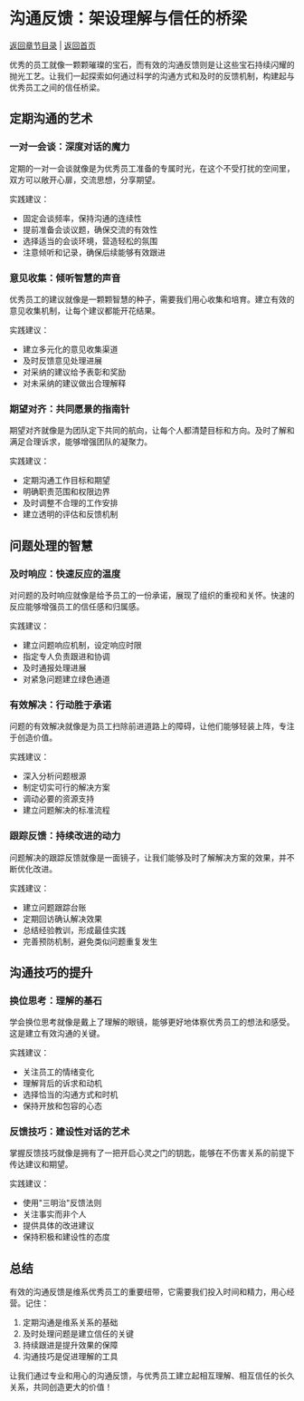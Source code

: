 # 沟通反馈：架设理解与信任的桥梁

[返回章节目录](./index.md) | [返回首页](../README.md)

优秀的员工就像一颗颗璀璨的宝石，而有效的沟通反馈则是让这些宝石持续闪耀的抛光工艺。让我们一起探索如何通过科学的沟通方式和及时的反馈机制，构建起与优秀员工之间的信任桥梁。

## 定期沟通的艺术

### 一对一会谈：深度对话的魔力

定期的一对一会谈就像是为优秀员工准备的专属时光，在这个不受打扰的空间里，双方可以敞开心扉，交流思想，分享期望。

实践建议：
- 固定会谈频率，保持沟通的连续性
- 提前准备会谈议题，确保交流的有效性
- 选择适当的会谈环境，营造轻松的氛围
- 注意倾听和记录，确保后续能够有效跟进

### 意见收集：倾听智慧的声音

优秀员工的建议就像是一颗颗智慧的种子，需要我们用心收集和培育。建立有效的意见收集机制，让每个建议都能开花结果。

实践建议：
- 建立多元化的意见收集渠道
- 及时反馈意见处理进展
- 对采纳的建议给予表彰和奖励
- 对未采纳的建议做出合理解释

### 期望对齐：共同愿景的指南针

期望对齐就像是为团队定下共同的航向，让每个人都清楚目标和方向。及时了解和满足合理诉求，能够增强团队的凝聚力。

实践建议：
- 定期沟通工作目标和期望
- 明确职责范围和权限边界
- 及时调整不合理的工作安排
- 建立透明的评估和反馈机制

## 问题处理的智慧

### 及时响应：快速反应的温度

对问题的及时响应就像是给予员工的一份承诺，展现了组织的重视和关怀。快速的反应能够增强员工的信任感和归属感。

实践建议：
- 建立问题响应机制，设定响应时限
- 指定专人负责跟进和协调
- 及时通报处理进展
- 对紧急问题建立绿色通道

### 有效解决：行动胜于承诺

问题的有效解决就像是为员工扫除前进道路上的障碍，让他们能够轻装上阵，专注于创造价值。

实践建议：
- 深入分析问题根源
- 制定切实可行的解决方案
- 调动必要的资源支持
- 建立问题解决的标准流程

### 跟踪反馈：持续改进的动力

问题解决的跟踪反馈就像是一面镜子，让我们能够及时了解解决方案的效果，并不断优化改进。

实践建议：
- 建立问题跟踪台账
- 定期回访确认解决效果
- 总结经验教训，形成最佳实践
- 完善预防机制，避免类似问题重复发生

## 沟通技巧的提升

### 换位思考：理解的基石

学会换位思考就像是戴上了理解的眼镜，能够更好地体察优秀员工的想法和感受。这是建立有效沟通的关键。

实践建议：
- 关注员工的情绪变化
- 理解背后的诉求和动机
- 选择恰当的沟通方式和时机
- 保持开放和包容的心态

### 反馈技巧：建设性对话的艺术

掌握反馈技巧就像是拥有了一把开启心灵之门的钥匙，能够在不伤害关系的前提下传达建议和期望。

实践建议：
- 使用"三明治"反馈法则
- 关注事实而非个人
- 提供具体的改进建议
- 保持积极和建设性的态度

## 总结

有效的沟通反馈是维系优秀员工的重要纽带，它需要我们投入时间和精力，用心经营。记住：

1. 定期沟通是维系关系的基础
2. 及时处理问题是建立信任的关键
3. 持续跟进是提升效果的保障
4. 沟通技巧是促进理解的工具

让我们通过专业和用心的沟通反馈，与优秀员工建立起相互理解、相互信任的长久关系，共同创造更大的价值！
